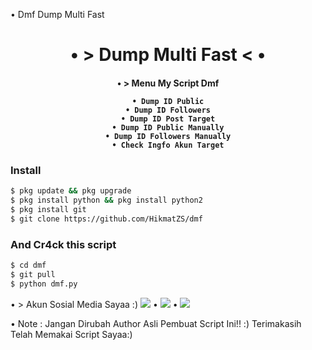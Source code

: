 • Dmf
Dump Multi Fast

<h1 align="center">
    • > Dump Multi Fast < •
</h1>
<h4 align="center">

• > Menu My Script Dmf
```
• Dump ID Public
• Dump ID Followers
• Dump ID Post Target
• Dump ID Public Manually
• Dump ID Followers Manually
• Check Ingfo Akun Target
```
### Install
```bash
$ pkg update && pkg upgrade
$ pkg install python && pkg install python2
$ pkg install git
$ git clone https://github.com/HikmatZS/dmf
```
### And Cr4ck this script
```bash
$ cd dmf
$ git pull
$ python dmf.py
```

• > Akun Sosial Media Sayaa :) 
[![](https://img.shields.io/badge/Github-black?logo=Github&logoColor=black&labelColor=white)](https://github.com/HikmatZS) • [![](https://img.shields.io/badge/Facebook-blue?logo=Facebook&logoColor=blue&labelColor=white)](https://www.facebook.com/100066251495978) • [![](https://img.shields.io/badge/Whatsapp-CHAT-red?logo=Whatsapp&logoColor=Brightgreen&labelColor=white)](https://wa.me/083153249266?text=Assalamuallaikum+bang)

• Note : Jangan Dirubah Author Asli Pembuat Script Ini!! :) 
Terimakasih Telah Memakai Script Sayaa:) 
